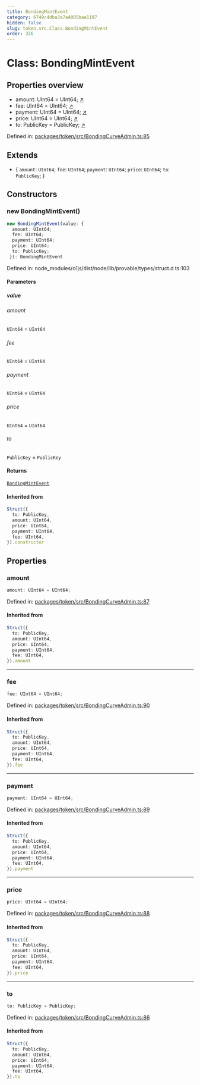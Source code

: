 ```yaml
---
title: BondingMintEvent
category: 6749c4dba3a7a4005bae1197
hidden: false
slug: token.src.Class.BondingMintEvent
order: 326
---
```


# Class: BondingMintEvent

## Properties overview

- amount:  UInt64 = UInt64; [↗](#amount)
- fee:  UInt64 = UInt64; [↗](#fee)
- payment:  UInt64 = UInt64; [↗](#payment)
- price:  UInt64 = UInt64; [↗](#price)
- to:  PublicKey = PublicKey; [↗](#to)

Defined in: [packages/token/src/BondingCurveAdmin.ts:85](https://github.com/zkcloudworker/minatokens-lib/blob/main/packages/token/src/BondingCurveAdmin.ts#L85)

## Extends

- \{
  `amount`: `UInt64`;
  `fee`: `UInt64`;
  `payment`: `UInt64`;
  `price`: `UInt64`;
  `to`: `PublicKey`;
 \}

## Constructors

### new BondingMintEvent()

```ts
new BondingMintEvent(value: {
  amount: UInt64;
  fee: UInt64;
  payment: UInt64;
  price: UInt64;
  to: PublicKey;
 }): BondingMintEvent
```

Defined in: node\_modules/o1js/dist/node/lib/provable/types/struct.d.ts:103

#### Parameters

##### value

###### amount

`UInt64` = `UInt64`

###### fee

`UInt64` = `UInt64`

###### payment

`UInt64` = `UInt64`

###### price

`UInt64` = `UInt64`

###### to

`PublicKey` = `PublicKey`

#### Returns

[`BondingMintEvent`](tokensrcclassbondingmintevent)

#### Inherited from

```ts
Struct({
  to: PublicKey,
  amount: UInt64,
  price: UInt64,
  payment: UInt64,
  fee: UInt64,
}).constructor
```

## Properties

### amount

```ts
amount: UInt64 = UInt64;
```

Defined in: [packages/token/src/BondingCurveAdmin.ts:87](https://github.com/zkcloudworker/minatokens-lib/blob/main/packages/token/src/BondingCurveAdmin.ts#L87)

#### Inherited from

```ts
Struct({
  to: PublicKey,
  amount: UInt64,
  price: UInt64,
  payment: UInt64,
  fee: UInt64,
}).amount
```

***

### fee

```ts
fee: UInt64 = UInt64;
```

Defined in: [packages/token/src/BondingCurveAdmin.ts:90](https://github.com/zkcloudworker/minatokens-lib/blob/main/packages/token/src/BondingCurveAdmin.ts#L90)

#### Inherited from

```ts
Struct({
  to: PublicKey,
  amount: UInt64,
  price: UInt64,
  payment: UInt64,
  fee: UInt64,
}).fee
```

***

### payment

```ts
payment: UInt64 = UInt64;
```

Defined in: [packages/token/src/BondingCurveAdmin.ts:89](https://github.com/zkcloudworker/minatokens-lib/blob/main/packages/token/src/BondingCurveAdmin.ts#L89)

#### Inherited from

```ts
Struct({
  to: PublicKey,
  amount: UInt64,
  price: UInt64,
  payment: UInt64,
  fee: UInt64,
}).payment
```

***

### price

```ts
price: UInt64 = UInt64;
```

Defined in: [packages/token/src/BondingCurveAdmin.ts:88](https://github.com/zkcloudworker/minatokens-lib/blob/main/packages/token/src/BondingCurveAdmin.ts#L88)

#### Inherited from

```ts
Struct({
  to: PublicKey,
  amount: UInt64,
  price: UInt64,
  payment: UInt64,
  fee: UInt64,
}).price
```

***

### to

```ts
to: PublicKey = PublicKey;
```

Defined in: [packages/token/src/BondingCurveAdmin.ts:86](https://github.com/zkcloudworker/minatokens-lib/blob/main/packages/token/src/BondingCurveAdmin.ts#L86)

#### Inherited from

```ts
Struct({
  to: PublicKey,
  amount: UInt64,
  price: UInt64,
  payment: UInt64,
  fee: UInt64,
}).to
```
